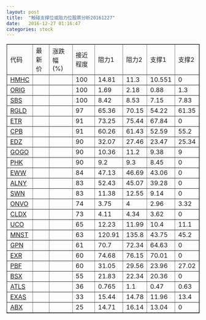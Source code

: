```yaml
---
layout: post
title:  "触碰支撑位或阻力位股票分析20161227"
date:   2016-12-27 01:16:47
categories: stock
---
```

<script type="text/javascript">
var stockList = []
stockList.push('gb_hmhc');
stockList.push('gb_orig');
stockList.push('gb_sbs');
stockList.push('gb_rgld');
stockList.push('gb_etr');
stockList.push('gb_cpb');
stockList.push('gb_edz');
stockList.push('gb_gogo');
stockList.push('gb_phk');
stockList.push('gb_eww');
stockList.push('gb_alny');
stockList.push('gb_swn');
stockList.push('gb_onvo');
stockList.push('gb_cldx');
stockList.push('gb_uco');
stockList.push('gb_mnst');
stockList.push('gb_gpn');
stockList.push('gb_exr');
stockList.push('gb_pbf');
stockList.push('gb_bsx');
stockList.push('gb_atls');
stockList.push('gb_exas');
stockList.push('gb_abx');
</script>
<table border="1">
 <tr>
 <td>代码</td>
 <td>最新价</td>
 <td>涨跌幅(%)</td>
 <td>接近程度</td>
 <td>阻力1</td>
 <td>阻力2</td>
 <td>支撑1</td>
 <td>支撑2</td>
</tr>
  <tr id="hmhc" class="red">
  <td><a href="http://stock.finance.sina.com.cn/usstock/quotes/HMHC.html" target="_blank">HMHC</a></td><td></td><td></td><td>100</td><td>14.81</td><td>11.3</td><td>10.551</td><td>0</td></tr>
  <tr id="orig" class="red">
  <td><a href="http://stock.finance.sina.com.cn/usstock/quotes/ORIG.html" target="_blank">ORIG</a></td><td></td><td></td><td>100</td><td>1.69</td><td>2.18</td><td>0.88</td><td>1.3</td></tr>
  <tr id="sbs" class="red">
  <td><a href="http://stock.finance.sina.com.cn/usstock/quotes/SBS.html" target="_blank">SBS</a></td><td></td><td></td><td>100</td><td>8.42</td><td>8.53</td><td>7.15</td><td>7.83</td></tr>
  <tr id="rgld" class="green">
  <td><a href="http://stock.finance.sina.com.cn/usstock/quotes/RGLD.html" target="_blank">RGLD</a></td><td></td><td></td><td>97</td><td>65.36</td><td>70.15</td><td>54.22</td><td>61.35</td></tr>
  <tr id="etr" class="red">
  <td><a href="http://stock.finance.sina.com.cn/usstock/quotes/ETR.html" target="_blank">ETR</a></td><td></td><td></td><td>91</td><td>73.25</td><td>75.44</td><td>67.84</td><td>0</td></tr>
  <tr id="cpb" class="green">
  <td><a href="http://stock.finance.sina.com.cn/usstock/quotes/CPB.html" target="_blank">CPB</a></td><td></td><td></td><td>91</td><td>60.26</td><td>61.43</td><td>52.59</td><td>55.2</td></tr>
  <tr id="edz" class="red">
  <td><a href="http://stock.finance.sina.com.cn/usstock/quotes/EDZ.html" target="_blank">EDZ</a></td><td></td><td></td><td>90</td><td>32.07</td><td>27.46</td><td>23.47</td><td>25.34</td></tr>
  <tr id="gogo" class="green">
  <td><a href="http://stock.finance.sina.com.cn/usstock/quotes/GOGO.html" target="_blank">GOGO</a></td><td></td><td></td><td>90</td><td>10.36</td><td>11.2</td><td>9.38</td><td>9</td></tr>
  <tr id="phk" class="red">
  <td><a href="http://stock.finance.sina.com.cn/usstock/quotes/PHK.html" target="_blank">PHK</a></td><td></td><td></td><td>90</td><td>9.2</td><td>9.3</td><td>8.45</td><td>0</td></tr>
  <tr id="eww" class="green">
  <td><a href="http://stock.finance.sina.com.cn/usstock/quotes/EWW.html" target="_blank">EWW</a></td><td></td><td></td><td>84</td><td>47.13</td><td>46.69</td><td>43.06</td><td>0</td></tr>
  <tr id="alny" class="green">
  <td><a href="http://stock.finance.sina.com.cn/usstock/quotes/ALNY.html" target="_blank">ALNY</a></td><td></td><td></td><td>83</td><td>52.43</td><td>45.07</td><td>39.28</td><td>0</td></tr>
  <tr id="swn" class="red">
  <td><a href="http://stock.finance.sina.com.cn/usstock/quotes/SWN.html" target="_blank">SWN</a></td><td></td><td></td><td>83</td><td>11.38</td><td>12.55</td><td>9.14</td><td>0</td></tr>
  <tr id="onvo" class="red">
  <td><a href="http://stock.finance.sina.com.cn/usstock/quotes/ONVO.html" target="_blank">ONVO</a></td><td></td><td></td><td>74</td><td>3.75</td><td>4</td><td>2.96</td><td>3.32</td></tr>
  <tr id="cldx" class="green">
  <td><a href="http://stock.finance.sina.com.cn/usstock/quotes/CLDX.html" target="_blank">CLDX</a></td><td></td><td></td><td>73</td><td>4.11</td><td>4.34</td><td>3.62</td><td>0</td></tr>
  <tr id="uco" class="green">
  <td><a href="http://stock.finance.sina.com.cn/usstock/quotes/UCO.html" target="_blank">UCO</a></td><td></td><td></td><td>65</td><td>12.23</td><td>11.99</td><td>10.4</td><td>11.1</td></tr>
  <tr id="mnst" class="green">
  <td><a href="http://stock.finance.sina.com.cn/usstock/quotes/MNST.html" target="_blank">MNST</a></td><td></td><td></td><td>63</td><td>120.91</td><td>135.8</td><td>43.75</td><td>45.2</td></tr>
  <tr id="gpn" class="red">
  <td><a href="http://stock.finance.sina.com.cn/usstock/quotes/GPN.html" target="_blank">GPN</a></td><td></td><td></td><td>61</td><td>70.7</td><td>72.34</td><td>64.63</td><td>0</td></tr>
  <tr id="exr" class="green">
  <td><a href="http://stock.finance.sina.com.cn/usstock/quotes/EXR.html" target="_blank">EXR</a></td><td></td><td></td><td>60</td><td>74.68</td><td>76.15</td><td>70.01</td><td>0</td></tr>
  <tr id="pbf" class="green">
  <td><a href="http://stock.finance.sina.com.cn/usstock/quotes/PBF.html" target="_blank">PBF</a></td><td></td><td></td><td>60</td><td>31.05</td><td>29.56</td><td>23.96</td><td>27.02</td></tr>
  <tr id="bsx" class="red">
  <td><a href="http://stock.finance.sina.com.cn/usstock/quotes/BSX.html" target="_blank">BSX</a></td><td></td><td></td><td>55</td><td>21.83</td><td>22.34</td><td>20.36</td><td>0</td></tr>
  <tr id="atls" class="red">
  <td><a href="http://stock.finance.sina.com.cn/usstock/quotes/ATLS.html" target="_blank">ATLS</a></td><td></td><td></td><td>36</td><td>0.765</td><td>1.1</td><td>0.47</td><td>0.63</td></tr>
  <tr id="exas" class="green">
  <td><a href="http://stock.finance.sina.com.cn/usstock/quotes/EXAS.html" target="_blank">EXAS</a></td><td></td><td></td><td>33</td><td>15.44</td><td>14.78</td><td>11.96</td><td>13.4</td></tr>
  <tr id="abx" class="red">
  <td><a href="http://stock.finance.sina.com.cn/usstock/quotes/ABX.html" target="_blank">ABX</a></td><td></td><td></td><td>25</td><td>14.71</td><td>16.14</td><td>13.04</td><td>0</td></tr>
</table>
